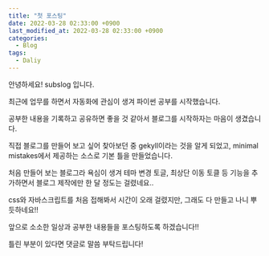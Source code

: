 ```yaml
---
title: "첫 포스팅"
date: 2022-03-28 02:33:00 +0900
last_modified_at: 2022-03-28 02:33:00 +0900
categories:
  - Blog
tags:
  - Daliy
---
```


안녕하세요! subslog 입니다.

최근에 업무를 하면서 자동화에 관심이 생겨 파이썬 공부를 시작했습니다.

공부한 내용을 기록하고 공유하면 좋을 것 같아서 블로그를 시작하자는 마음이 생겼습니다.

직접 블로그를 만들어 보고 싶어 찾아보던 중 gekyll이라는 것을 알게 되었고, minimal mistakes에서 제공하는 소스로 기본 틀을 만들었습니다.

처음 만들어 보는 블로그라 욕심이 생겨 테마 변경 토글, 최상단 이동 토클 등 기능을 추가하면서 블로그 제작에만 한 달 정도는 걸렸네요..

css와 자바스크립트를 처음 접해봐서 시간이 오래 걸렸지만, 그래도 다 만들고 나니 뿌듯하네요!!

앞으로 소소한 일상과 공부한 내용들을 포스팅하도록 하겠습니다!!

틀린 부분이 있다면 댓글로 말씀 부탁드립니다!